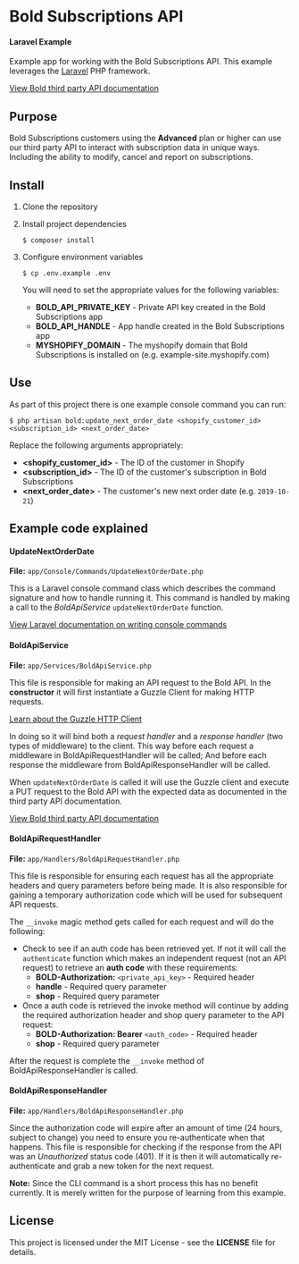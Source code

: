 # Bold Subscriptions API
#### Laravel Example

Example app for working with the Bold Subscriptions API. This example leverages the [Laravel](https://laravel.com/) PHP framework.

[View Bold third party API documentation](http://docs.boldapps.net/ro-third-party-api/index.html#update-next-order-date)

## Purpose

Bold Subscriptions customers using the **Advanced** plan or higher can use our third party API to interact with subscription data in unique ways. Including the ability to modify, cancel and report on subscriptions.

## Install

1. Clone the repository
2. Install project dependencies

	```console
	$ composer install
	```

3. Configure environment variables

	```console
	$ cp .env.example .env
	```
    
    You will need to set the appropriate values for the following variables:
    
    * **BOLD_API_PRIVATE_KEY** - Private API key created in the Bold Subscriptions app
    * **BOLD_API_HANDLE** - App handle created in the Bold Subscriptions app
    * **MYSHOPIFY_DOMAIN** - The myshopify domain that Bold Subscriptions is installed on (e.g. example-site.myshopify.com)

## Use

As part of this project there is one example console command you can run:

```console
$ php artisan bold:update_next_order_date <shopify_customer_id> <subscription_id> <next_order_date>
```

Replace the following arguments appropriately:

* **<shopify_customer_id>** - The ID of the customer in Shopify
* **<subscription_id>** - The ID of the customer's subscription in Bold Subscriptions
* **<next_order_date>** - The customer's new next order date (e.g. `2019-10-21`)

## Example code explained

#### UpdateNextOrderDate

**File:** `app/Console/Commands/UpdateNextOrderDate.php`

This is a Laravel console command class which describes the command signature and how to handle running it. This command is handled by making a call to the *BoldApiService* `updateNextOrderDate` function.

[View Laravel documentation on writing console commands](https://laravel.com/docs/5.8/artisan#writing-commands)

#### BoldApiService

**File:** `app/Services/BoldApiService.php`

This file is responsible for making an API request to the Bold API. In the **constructor** it will first instantiate a Guzzle Client for making HTTP requests.

[Learn about the Guzzle HTTP Client](http://docs.guzzlephp.org/en/stable/)

In doing so it will bind both a *request handler* and a *response handler* (two types of middleware) to the client. This way before each request a middleware in BoldApiRequestHandler will be called; And before each response the middleware from BoldApiResponseHandler will be called.

When `updateNextOrderDate` is called it will use the Guzzle client and execute a PUT request to the Bold API with the expected data as documented in the third party API documentation.

[View Bold third party API documentation](http://docs.boldapps.net/ro-third-party-api/index.html#update-next-order-date)

#### BoldApiRequestHandler

**File:** `app/Handlers/BoldApiRequestHandler.php`

This file is responsible for ensuring each request has all the appropriate headers  and query parameters before being made. It is also responsible for gaining a temporary authorization code which will be used for subsequent API requests.

The `__invoke` magic method gets called for each request and will do the following:

* Check to see if an auth code has been retrieved yet. If not it will call the `authenticate` function which makes an independent request (not an API request) to retrieve an **auth code** with these requirements:
	* **BOLD-Authorization:** `<private_api_key>` - Required header
	* **handle** - Required query parameter
	* **shop** - Required query parameter
* Once a auth code is retrieved the invoke method will continue by adding the required authorization header and shop query parameter to the API request:
	* **BOLD-Authorization: Bearer** `<auth_code>` - Required header
	* **shop** - Required query parameter

After the request is complete the `__invoke` method of BoldApiResponseHandler is called.

#### BoldApiResponseHandler

**File:** `app/Handlers/BoldApiResponseHandler.php`

Since the authorization code will expire after an amount of time (24 hours, subject to change) you need to ensure you re-authenticate when that happens. This file is responsible for checking if the response from the API was an *Unauthorized* status code (401). If it is then it will automatically re-authenticate and grab a new token for the next request.

**Note:** Since the CLI command is a short process this has no benefit currently. It is merely written for the purpose of learning from this example.

## License

This project is licensed under the MIT License - see the **LICENSE** file for details.

